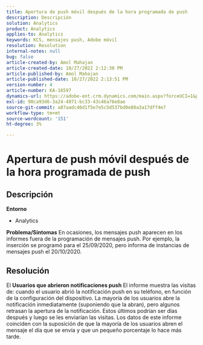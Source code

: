 ```yaml
---
title: Apertura de push móvil después de la hora programada de push
description: Descripción
solution: Analytics
product: Analytics
applies-to: Analytics
keywords: KCS, mensajes push, Adobe móvil
resolution: Resolution
internal-notes: null
bug: false
article-created-by: Amol Mahajan
article-created-date: 10/27/2022 2:12:30 PM
article-published-by: Amol Mahajan
article-published-date: 10/27/2022 2:13:51 PM
version-number: 4
article-number: KA-16597
dynamics-url: https://adobe-ent.crm.dynamics.com/main.aspx?forceUCI=1&pagetype=entityrecord&etn=knowledgearticle&id=776f6962-0156-ed11-bba2-6045bd006793
exl-id: 90ca93d6-3a24-4971-bc33-43c46a76e8ae
source-git-commit: a87aadc46d1f5e7e5c5d537bd0e88a3a17dff4e7
workflow-type: tm+mt
source-wordcount: '151'
ht-degree: 3%

---
```


# Apertura de push móvil después de la hora programada de push

## Descripción

<b>Entorno</b>
- Analytics

<b>Problema/Síntomas</b>
En ocasiones, los mensajes push aparecen en los informes fuera de la programación de mensajes push. Por ejemplo, la inserción se programó para el 25/09/2020, pero informa de instancias de mensajes push el 20/10/2020.


## Resolución


El <b>Usuarios que abrieron notificaciones push</b> El informe muestra las visitas de: cuando el usuario abrió la notificación push en su teléfono, en función de la configuración del dispositivo. La mayoría de los usuarios abre la notificación inmediatamente (suponiendo que la abran), pero algunos retrasan la apertura de la notificación. Estos últimos podrían ser días después y luego se les enviarían las visitas. Los datos de este informe coinciden con la suposición de que la mayoría de los usuarios abren el mensaje el día que se envía y que un pequeño porcentaje lo hace más tarde.
